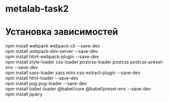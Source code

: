 # metalab-task2

# Установка зависимостей
npm install webpack webpack-cli --save-dev \
npm install webpack-dev-server --save-dev \
npm install html-webpack-plugin --save-dev \
npm install style-loader css-loader postcss-loader postcss postcss-preset-env --save-dev\
npm install  sass-loader sass mini-css-extract-plugin --save-dev \
npm install html-loader --save-dev \
npm install pug pug-loader --save-dev \
npm install babel-loader @babel/core @babel/preset-env --save-dev \
npm install jquery